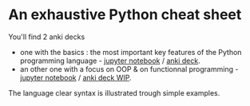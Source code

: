 # An exhaustive Python cheat sheet

You'll find 2 anki decks

- one with the basics : the most important key features of the Python programming language - [jupyter notebook](https://github.com/obrunet/Anki_decks_-_memory_cards/blob/master/01.My_own_decks/Programming_languages/Python/Python%203%20Cheat%20Sheet%201-2.ipynb) /  [anki deck](https://github.com/obrunet/Anki_decks_-_memory_cards/blob/master/01.My_own_decks/Programming_languages/Python/Python%203%20Cheat%20Sheet%201-2.apkg).
- an other one with a focus on OOP & on functionnal programming - [jupyter notebook](https://github.com/obrunet/Anki_decks_-_memory_cards/blob/master/01.My_own_decks/Programming_languages/Python/Python%203%20Cheat%20Sheet%202-2.ipynb) /  [anki deck WIP]().


The language clear syntax is illustrated trough simple examples.